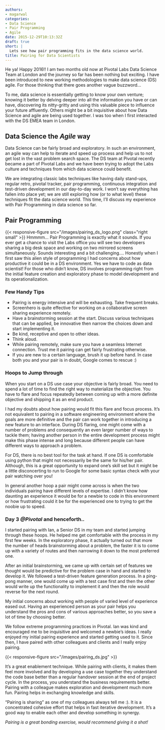 ```yaml
---
authors:
- magarwal
categories:
- Data Science
- Pair Programming
- Agile
date: 2015-12-29T10:13:32Z
draft: true
short: |
  Lets see how pair programming fits in the data science world.
title: Pairing for Data Scientists
---
```


He ya! Happy 2016!! I am two months old now at Pivotal Labs Data Science Team at London and the journey so far has been nothing but exciting. I have been introduced to new working methodologies to make data science (DS) agile. For those thinking that there goes another vague buzzword...

To me, data science is essentially getting to know your own venture; knowing it better by delving deeper into all the information you have or can have, discovering its nitty-gritty and using this valuable piece to influence your future affluently. Others might be a bit inquisitive about how Data Science and agile are being used together. I was too when I first interacted with the DS EMEA team in London.

## Data Science the _Agile_ way
Data Science can be fairly broad and exploratory. In such an environment, an agile way can help to iterate and speed up process and help us to not get lost in the vast problem search space. The DS team at Pivotal recently became a part of Pivotal Labs and we have been trying to adopt the Labs culture and techniques from which data science could benefit.

We are integrating classic labs techniques like having daily stand-ups, regular retro, pivotal tracker, pair programming, continuous integration and test-driven development in our day-to-day work. I won’t say everything has fallen into place yet; we are still exploring how (or to what level) these techniques fit the data science world. This time, I’ll discuss my experience with Pair Programming in data science so far.

## Pair Programming
{{< responsive-figure src="/images/pairing_ds_logo.png" class="right small" >}}
Hmmmm… Pair Programming is exactly what it sounds. If you ever get a chance to visit the Labs office you will see two developers sharing a big desk space and working on two mirrored screens simultaneously. Sounds interesting and a bit challenging…. Honestly when I first saw this alien style of programming I had concerns about how productive it could be in a DS environment. Yes we have to code as data scientist! For those who didn’t know, DS involves programming right from the initial feature creation and exploratory phase to model development and its operationalization.

### Few Handy Tips
* Pairing is energy intensive and will be exhausting. Take frequent breaks.
* Screenhero is quite effective for working on a collaborative screen sharing experience remotely.
* Have a brainstorming session at the start. Discuss various techniques that can be applied, be innovative then narrow the choices down and start implementing it.
* Be kind, receptive and open to other ideas.
* Think aloud.
* While pairing remotely, make sure you have a seamless Internet connection. Trust me it pairing can get fairly frustrating otherwise.
* If you are new to a certain language, brush it up before hand. In case both you and your pair is in doubt, Google comes to rescue :)


### Hoops to Jump through
When you start on a DS use case your objective is fairly broad. You need to spend a lot of time to find the right way to materialize the objective. You have to flare and focus repeatedly between coming up with a more definite objective and shipping it as an end product.

I had my doubts about how pairing would fit this flare and focus process. It’s not equivalent to pairing in a software engineering environment where the goals are more definitive and the pair can work together in introducing a new feature to an interface. During DS flaring, one might come with a number of problems and consequently an even larger number of ways to tackle them; having another person in the entire development process might make this phase intense and long because different people can have different ways to approach a problem.

For DS, there is no best tool for the task at hand. If one DS is comfortable using python that might not necessarily be the same for his/her pair. Although, this is a great opportunity to expand one’s skill set but it might be a little disconcerting to run to Google for some basic syntax check with your pair watching over you!

In general another hoop a pair might come across is when the two individuals pairing have different levels of expertise. I didn’t know how daunting an experience it would be for a newbie to code in this environment or how frustrating could it be for the experienced one to trying to get the noobie up to speed.


### Day 3 _@Pivotal_ and henceforth..
I started pairing with Ian, a Senior DS in my team and started jumping through these hoops. He helped me get comfortable with the process in my first few weeks. In the exploratory phase, it actually turned out that more the number of heads brainstorming about a problem, the faster it is to come up with a variety of routes and then narrowing it down to the most preferred one.

After an initial brainstorming, we came up with certain set of features we thought would be predictive for the problem case in hand and started to develop it. We followed a test-driven feature generation process. In a ping-pong manner, one would come up with a test case first and then the other would write up the functionality to implement it and then the role would reverse for the next round.

My initial concerns about working with people of varied level of experience eased out. Having an experienced person as your pair helps you understand the pros and cons of various approaches better, so you save a lot of time by choosing better.

We follow extreme programming practices in Pivotal. Ian was kind and encouraged me to be inquisitive and welcomed a newbie’s ideas. I really enjoyed my initial pairing experience and started getting used to it. Since then, I have paired with other colleagues and clients and I really enjoy pairing.

{{< responsive-figure src="/images/pairing_ds.jpg" >}}

It’s a great enablement technique. While pairing with clients, it makes them feel more involved and by developing a use case together they understand the code base better than a regular handover session at the end of project cycle. In the process, you understand the business requirements better. Pairing with a colleague makes exploration and development much more fun. Pairing helps in exchanging knowledge and skills.

“Pairing is sharing” as one of my colleagues always tell me :). It is a concentrated cohesive effort that helps in fast iterative development. It’s a good way to enable each other and develop something in synergy.

_Pairing is a great bonding exercise, would recommend giving it a shot!_
